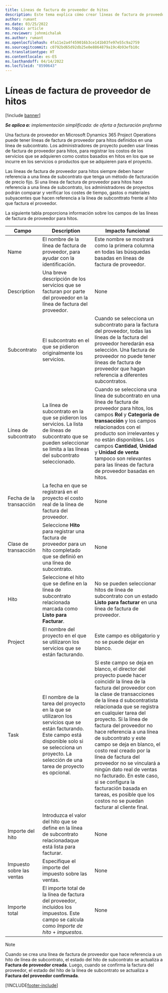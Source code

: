 ```yaml
---
title: Líneas de factura de proveedor de hitos
description: Este tema explica cómo crear líneas de factura de proveedor para hitos en un subcontrato.
author: rumant
ms.date: 03/25/2022
ms.topic: article
ms.reviewer: johnmichalak
ms.author: rumant
ms.openlocfilehash: 4fa11e2a4f459016b3ce141b03fe97e55c9a2759
ms.sourcegitcommit: c0792bd65d92db25e0e8864879a19c4b93efb10c
ms.translationtype: HT
ms.contentlocale: es-ES
ms.lasthandoff: 04/14/2022
ms.locfileid: "8590643"
---
```

# <a name="vendor-invoice-lines-for-milestones"></a>Líneas de factura de proveedor de hitos

[!include [banner](../../includes/dataverse-preview.md)]

_**Se aplica a:** implementación simplificada: de oferta a facturación proforma_

Una factura de proveedor en Microsoft Dynamics 365 Project Operations puede tener líneas de factura de proveedor para hitos definidos en una línea de subcontrato. Los administradores de proyecto pueden usar líneas de factura de proveedor para hitos, para registrar los costos de los servicios que se adquieren como costos basados en hitos en los que se incurre en los servicios o productos que se adquieren para el proyecto.

Las líneas de factura de proveedor para hitos siempre deben hacer referencia a una línea de subcontrato que tenga un método de facturación de precio fijo. Si una línea de factura de proveedor para hitos hace referencia a una línea de subcontrato, los administradores de proyectos podrán comparar y verificar los costes de tiempo, gastos o materiales subyacentes que hacen referencia a la línea de subconttrato frente al hito que factura el proveedor.

La siguiente tabla proporciona información sobre los campos de las líneas de factura de proveedor para hitos.

| Campo | Description | Impacto funcional |
| --- | --- | --- |
| Name | El nombre de la línea de factura de proveedor, para ayudar con la identificación. | Este nombre se mostrará como la primera columna en todas las búsquedas basadas en líneas de factura de proveedor. |
| Description | Una breve descripción de los servicios que se facturan por parte del proveedor en la línea de factura del proveedor. | None |
| Subcontrato | El subcontrato en el que se pidieron originalmente los servicios. | Cuando se selecciona un subcontrato para la factura del proveedor, todas las líneas de la factura del proveedor heredarán esa selección. Una factura de proveedor no puede tener líneas de factura de proveedor que hagan referencia a diferentes subcontratos. |
| Línea de subcontrato | La línea de subcontrato en la que se pidieron los servicios. La lista de líneas de subcontrato que se pueden seleccionar se limita a las líneas del subcontrato seleccionado. | Cuando se selecciona una línea de subcontrato en una línea de factura de proveedor para hitos, los campos **Rol** y **Categoría de transacción** y los campos relacionados con el producto son irrelevantes y no están disponibles. Los campos **Cantidad**, **Unidad** y **Unidad de venta** tampoco son relevantes para las líneas de factura de proveedor basadas en hitos. |
| Fecha de la transacción | La fecha en que se registrará en el proyecto el costo real de la línea de factura del proveedor. | None |
| Clase de transacción | Seleccione **Hito** para registrar una factura de proveedor para un hito completado que se definió en una línea de subcontrato. | None |
| Hito | Seleccione el hito que se define en la línea de subcontrato relacionada marcada como **Listo para Facturar**. | No se pueden seleccionar hitos de línea de subcontrato con un estado **Listo para facturar** en una línea de factura de proveedor. |
| Project | El nombre del proyecto en el que se utilizaron los servicios que se están facturando. | Este campo es obligatorio y no se puede dejar en blanco. |
| Task | El nombre de la tarea del proyecto en la que se utilizaron los servicios que se están facturando. Este campo está disponible solo si se selecciona un proyecto. La selección de una tarea de proyecto es opcional. | Si este campo se deja en blanco, el director del proyecto puede hacer coincidir la línea de la factura del proveedor con la clase de transacciones de la línea d subcontratista relacionada que se registra en cualquier tarea del proyecto. Si la línea de factura del proveedor no hace referencia a una línea de subcontrato y este campo se deja en blanco, el costo real creado por la línea de factura del proveedor no se vinculará a ningún dato real de ventas no facturado. En este caso, si se configura la facturación basada en tareas, es posible que los costos no se puedan facturar al cliente final. |
| Importe del hito | Introduzca el valor del hito que se define en la línea de subcontrato relacionadaque está lista para facturar. | None |
| Impuesto sobre las ventas | Especifique el importe del impuesto sobre las ventas. | None |
| Importe total | El importe total de la línea de factura del proveedor, incluidos los impuestos. Este campo se calcula como *Importe de hito* + *impuestos*. | None |

> [!NOTE]
> Cuando se crea una línea de factura de proveedor que hace referencia a un hito de línea de subcontrato, el estado del hito de subcontrato se actualiza a **Factura de proveedor creada**. Luego, cuando se confirma la factura del proveedor, el estado del hito de la línea de subcontrato se actualiza a **Factura del proveedor confirmada**.

[!INCLUDE[footer-include](../../includes/footer-banner.md)]
